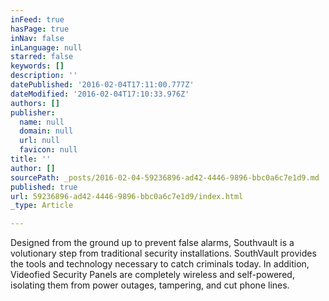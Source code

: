 ```yaml
---
inFeed: true
hasPage: true
inNav: false
inLanguage: null
starred: false
keywords: []
description: ''
datePublished: '2016-02-04T17:11:00.777Z'
dateModified: '2016-02-04T17:10:33.976Z'
authors: []
publisher:
  name: null
  domain: null
  url: null
  favicon: null
title: ''
author: []
sourcePath: _posts/2016-02-04-59236896-ad42-4446-9896-bbc0a6c7e1d9.md
published: true
url: 59236896-ad42-4446-9896-bbc0a6c7e1d9/index.html
_type: Article

---
```

Designed from the ground up to prevent false alarms, Southvault is a volutionary step from traditional security installations.  SouthVault provides the tools and technology necessary to catch criminals today. In addition, Videofied Security Panels are completely wireless and self-powered, isolating them from power outages, tampering, and cut phone lines.